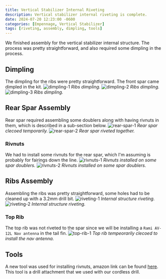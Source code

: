 ```yaml
---
title: Vertical Stabilizer Internal Riveting
description: Vertical stabilizer internal riveting is complete.
date: 2024-07-20 12:23:00 -0600
categories: [Empennage, Vertical Stabilizer]
tags: [riveting, assembly, dimpling, tools]
---
```


We finished assembly for the vertical stabilizer internal structure. The process was pretty straightforward, and also required some dimpling in the process.

## Dimpling
The dimpling for the ribs were pretty straightforward. The front spar came dimpled in the kit.
![dimpling-1](/assets/img/posts/empennage/vertical_stabilizer/dimpling-1.jpg)
_Ribs dimpling._
![dimpling-2](/assets/img/posts/empennage/vertical_stabilizer/dimpling-2.jpg)
_Ribs dimpling._
![dimpling-3](/assets/img/posts/empennage/vertical_stabilizer/dimpling-3.jpg)
_Ribs dimpling._

## Rear Spar Assembly
Rear spar required assembling some doublers along with having rivnuts in them, which is described in a sub-section below.
![rear-spar-1](/assets/img/posts/empennage/vertical_stabilizer/rear-spar-assembly-1.jpg)
_Rear spar clecoed temporarily._
![rear-spar-2](/assets/img/posts/empennage/vertical_stabilizer/rear-spar-riveting-1.jpg)
_Rear spar riveted together._

### Rivnuts
We had to install some rivnuts for the rear spar, which I'm assuming is probably for fairings down the line.
![rivnuts-1](/assets/img/posts/empennage/vertical_stabilizer/rivnuts-1.jpg)
_Rivnuts installed on some spar doublers._
![rivnuts-2](/assets/img/posts/empennage/vertical_stabilizer/rivnuts-2.jpg)
_Rivnuts installed on some spar doublers._

## Ribs Assembly
Assembling the ribs was pretty straightforward, some holes had to be cleaned up with a 3.2mm drill bit.
![riveting-1](/assets/img/posts/empennage/vertical_stabilizer/internal-riveting-1.jpg)
_Internal structure riveting._
![riveting-2](/assets/img/posts/empennage/vertical_stabilizer/internal-riveting-2.jpg)
_Internal structure riveting._

### Top Rib
The top rib was not riveted to the spar since we will be installing a `Rami AV-12L Nav antenna` in the tail fin.
![top-rib-1](/assets/img/posts/empennage/vertical_stabilizer/top-rib-1.jpg)
_Top rib tempeorarily clecoed to install the nav antenna._

## Tools
A new tool was used for installing rivnuts, amazon link can be found [here](https://www.amazon.com/YUZES-Cordless-Electric-Including-Carrying/dp/B0CG221C47). This tool is a drill attachment that we used with our cordless drill.
